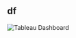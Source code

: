 ## df
![Tableau Dashboard](https://github.com/MohamadFaiz0102/Portfolio-Projects/assets/62151491/6a8496af-807a-4f8c-ab29-daad60f85844)
